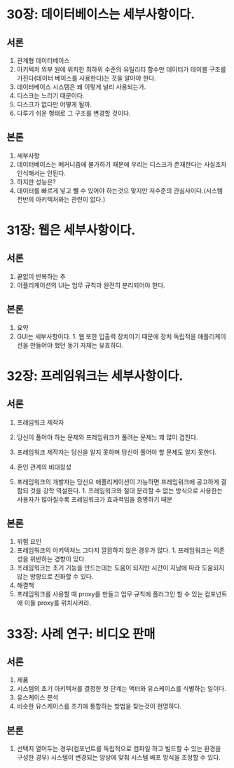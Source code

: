 # 30장: 데이터베이스는 세부사항이다.

## 서론

1. 관계형 데이터베이스
  1. 아키텍처 외부 원에 위치한 최하위 수준의 유틸리티 함수만 데이터가 테이블 구조를 가진다(데이터 베이스를 사용한다)는 것을 알아야 한다.
2. 데이터베이스 시스템은 왜 이렇게 널리 사용되는가.
  1. 디스크는 느리기 때문이다.
3. 디스크가 없다만 어떻게 될까.
  1. 다루기 쉬운 형태로 그 구조를 변경할 것이다.
  
## 본론

1. 세부사항
  1. 데이터베이스는 메커니즘에 불가하기 때문에 우리는 디스크가 존재한다는 사실조차 인식해서는 안된다.
2. 하지만 성능은?
  1. 데이터를 빠르게 넣고 뺄 수 있어야 하는것으 맞지만 저수준의 관심사이다.(시스템 전반의 아키텍처와는 관련이 없다.)
  
# 31장: 웹은 세부사항이다.

## 서론

1. 끝없이 반복하는 추
  1. 어플리케이션의 UI는 업무 규칙과 완전히 분리되어야 한다.

## 본론

1. 요약
  1. GUI는 세부사항이다.
    1. 웹 또한 입출력 장치이기 때문에 장치 독립적을 애플리케이션을 만들어야 했던 동기 자체는 유효하다.
    
# 32장: 프레임워크는 세부사항이다.

## 서론

1. 프레임워크 제작자
  1. 당신이 풀어야 하는 문제와 프레임워크가 풀려는 문제느 꽤 많이 겹친다.
  2. 프레임워크 제작자는 당신을 알지 못하며 당신이 풀어야 할 문제도 알지 못한다.

2. 혼인 관계의 비대칭성
  1. 프레임워크의 개발자는 당신으 애플리케이션이 가능하면 프레임워크에 공고하게 결함되 것을 강학 역설한다.
    1. 프레임워크와 절대 분리할 수 없는 방식으로 사용한는 사용자가 많아질수록 프레임워크가 효과적임을 증명하기 때문

## 본론

1. 위험 요인
  1. 프레임워크의 아키텍처느 그다지 깔끔하지 않은 경우가 많다.
    1. 프레임워크는 의존성을 위반하는 경향이 있다.
  2. 프레임워크는 초기 기능을 만드는데는 도움이 되지만 시간이 지남에 따라 도움되지 않는 방향으로 진화할 수 있다.
2. 해결책
  1. 프레임워크를 사용할 때 proxy를 만들고 업무 규칙에 플러그인 할 수 있는 컴포넌트에 이들 proxy를 위치시켜라.
  
# 33장: 사례 연구: 비디오 판매

## 서론

1. 제품
  1. 시스템의 초기 아키텍처를 결정한 첫 단계는 액터와 유스케이스를 식별하는 일이다.
2. 유스케이스 분석
  1. 비슷한 유스케이스를 초기에 통합하는 방법을 찾는것이 현명하다.
  
## 본론

  1. 선택지 열어두는 경우(컴포넌트를 독립적으로 컴파일 하고 빌드할 수 있는 환경을 구성한 경우) 시스템이 변경되는 양상에 맞춰 시스템 배포 방식을 조정할 수 있다.
